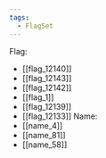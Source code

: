 ```yaml
---
tags:
  - FlagSet
---
```

Flag:
- [[flag_12140]]
- [[flag_12143]]
- [[flag_12142]]
- [[flag_1]]
- [[flag_12139]]
- [[flag_12133]]
Name:
- [[name_4]]
- [[name_81]]
- [[name_58]]
